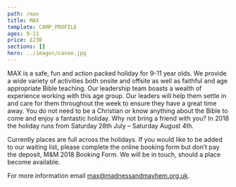 ```yaml
---
path: /max
title: MAX
template: CAMP_PROFILE
ages: 9-11
price: £230
sections: []
hero: ../images/canoe.jpg
---
```


MAX is a safe, fun and action packed holiday for 9-11 year olds. We provide a wide variety of activities both onsite and offsite as well as faithful and age appropriate Bible teaching. Our leadership team boasts a wealth of experience working with this age group. Our leaders will help them settle in and care for them throughout the week to ensure they have a great time away. You do not need to be a Christian or know anything about the Bible to come and enjoy a fantastic holiday. Why not bring a friend with you?
In 2018 the holiday runs from Saturday 28th July – Saturday August 4th.

Currently places are full across the holidays. If you would like to be added to our waiting list, please complete the online booking form but don’t pay the deposit, M&M 2018 Booking Form. We will be in touch, should a place become available.

For more information email <max@madnessandmayhem.org.uk>.
